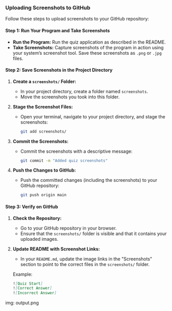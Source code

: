 
### Uploading Screenshots to GitHub

Follow these steps to upload screenshots to your GitHub repository:

#### **Step 1: Run Your Program and Take Screenshots**

- **Run the Program:** Run the quiz application as described in the README.
- **Take Screenshots:** Capture screenshots of the program in action using your system’s screenshot tool. Save these screenshots as `.png` or `.jpg` files.

#### **Step 2: Save Screenshots in the Project Directory**

1. **Create a `screenshots/` Folder:**
   - In your project directory, create a folder named `screenshots`.
   - Move the screenshots you took into this folder.

2. **Stage the Screenshot Files:**
   - Open your terminal, navigate to your project directory, and stage the screenshots:
     ```bash
     git add screenshots/
     ```

3. **Commit the Screenshots:**
   - Commit the screenshots with a descriptive message:
     ```bash
     git commit -m "Added quiz screenshots"
     ```

4. **Push the Changes to GitHub:**
   - Push the committed changes (including the screenshots) to your GitHub repository:
     ```bash
     git push origin main
     ```

#### **Step 3: Verify on GitHub**

1. **Check the Repository:**
   - Go to your GitHub repository in your browser.
   - Ensure that the `screenshots/` folder is visible and that it contains your uploaded images.

2. **Update README with Screenshot Links:**
   - In your `README.md`, update the image links in the "Screenshots" section to point to the correct files in the `screenshots/` folder.

   Example:
   ```markdown
   ![Quiz Start]
   ![Correct Answer]
   ![Incorrect Answer]
img: output.png





